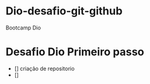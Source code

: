 # Dio-desafio-git-github
Bootcamp Dio 
# Desafio Dio Primeiro passo
- [] criação de repositorio
- []
